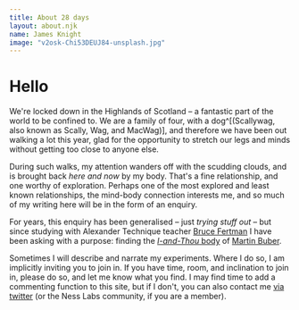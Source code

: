 ```yaml
---
title: About 28 days
layout: about.njk
name: James Knight
image: "v2osk-Chi53DEUJ84-unsplash.jpg"
---
```


# Hello

We're locked down in the Highlands of Scotland – a fantastic part of the world to be confined to. We are a family of four, with a dog^[(Scallywag, also known as Scally, Wag, and MacWag)], and therefore we have been out walking a lot this year, glad for the opportunity to stretch our legs and minds without getting too close to anyone else.

During such walks, my attention wanders off with the scudding clouds, and is brought back _here and now_ by my body. That's a fine relationship, and one worthy of exploration. Perhaps one of the most explored and least known relationships, the mind-body connection interests me, and so much of my writing here will be in the form of an enquiry.

For years, this enquiry has been generalised – just _trying stuff out_ – but since studying with Alexander Technique teacher [Bruce Fertman](https://peacefulbodyschool.com/) I have been asking with a purpose: finding the [_I-and-Thou_ body](/posts/the-body-of-i-and-thou/) of [Martin Buber](/posts/i-and-thou/).

Sometimes I will describe and narrate my experiments. Where I do so, I am implicitly inviting you to join in. If you have time, room, and inclination to join in, please do so, and let me know what you find. I may find time to add a commenting function to this site, but if I don't, you can also contact me [via twitter](https://twitter.com/hoardinghopes) (or the Ness Labs community, if you are a member).

<!--
As a caveat to the writing on this blog, I might add that I have used some prompts that I met elsewhere – *movement meditations*, _awareness exercises_, and the ongoing ramblings of my mind. Some of that might be interesting, some of it may not make much sense or seem on-topic. [Hashtag **so be it**](https:;/twitter.com/#sobeit).
-->
